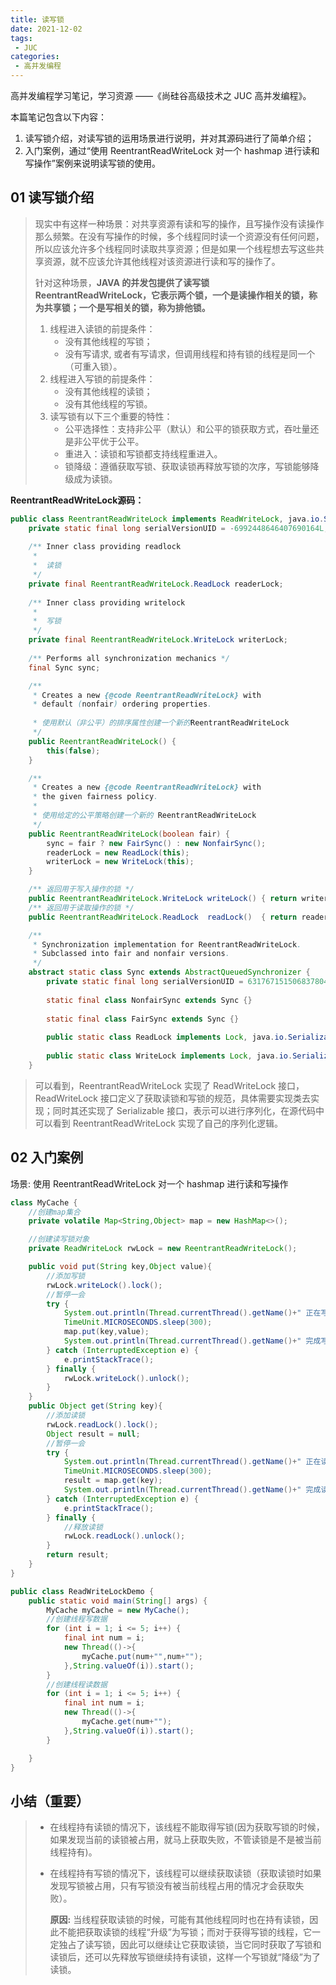 ```yaml
---
title: 读写锁
date: 2021-12-02
tags:
 - JUC
categories:
 - 高并发编程
---
```


高并发编程学习笔记，学习资源 ——《尚硅谷高级技术之 JUC 高并发编程》。

本篇笔记包含以下内容：

1. 读写锁介绍，对读写锁的运用场景进行说明，并对其源码进行了简单介绍；
2. 入门案例，通过“使用 ReentrantReadWriteLock 对一个 hashmap 进行读和写操作”案例来说明读写锁的使用。



## 01 读写锁介绍

> 现实中有这样一种场景：对共享资源有读和写的操作，且写操作没有读操作那么频繁。在没有写操作的时候，多个线程同时读一个资源没有任何问题，所以应该允许多个线程同时读取共享资源；但是如果一个线程想去写这些共享资源，就不应该允许其他线程对该资源进行读和写的操作了。
>
> 针对这种场景，**JAVA 的并发包提供了读写锁 ReentrantReadWriteLock，它表示两个锁，一个是读操作相关的锁，称为共享锁；一个是写相关的锁，称为排他锁。**
>
> 1. 线程进入读锁的前提条件：
>    - 没有其他线程的写锁；
>    - 没有写请求, 或者有写请求，但调用线程和持有锁的线程是同一个（可重入锁）。
> 2. 线程进入写锁的前提条件：
>    - 没有其他线程的读锁；
>    - 没有其他线程的写锁。
> 3. 读写锁有以下三个重要的特性：
>    - 公平选择性：支持非公平（默认）和公平的锁获取方式，吞吐量还是非公平优于公平。
>    - 重进入：读锁和写锁都支持线程重进入。
>    - 锁降级：遵循获取写锁、获取读锁再释放写锁的次序，写锁能够降级成为读锁。

**ReentrantReadWriteLock源码：**

```java
public class ReentrantReadWriteLock implements ReadWriteLock, java.io.Serializable {
    private static final long serialVersionUID = -6992448646407690164L;
    
    /** Inner class providing readlock 
     *
     *  读锁 
     */
    private final ReentrantReadWriteLock.ReadLock readerLock;
    
    /** Inner class providing writelock 
     *
     *  写锁 
     */
    private final ReentrantReadWriteLock.WriteLock writerLock;
    
    /** Performs all synchronization mechanics */
    final Sync sync;

    /**
     * Creates a new {@code ReentrantReadWriteLock} with
     * default (nonfair) ordering properties.
     
     * 使用默认（非公平）的排序属性创建一个新的ReentrantReadWriteLock
     */
    public ReentrantReadWriteLock() {
        this(false);
    }

    /**
     * Creates a new {@code ReentrantReadWriteLock} with
     * the given fairness policy.
     *
     * 使用给定的公平策略创建一个新的 ReentrantReadWriteLock 
     */
    public ReentrantReadWriteLock(boolean fair) {
        sync = fair ? new FairSync() : new NonfairSync();
        readerLock = new ReadLock(this);
        writerLock = new WriteLock(this);
    }

    /** 返回用于写入操作的锁 */
    public ReentrantReadWriteLock.WriteLock writeLock() { return writerLock; }
    /** 返回用于读取操作的锁 */
    public ReentrantReadWriteLock.ReadLock  readLock()  { return readerLock; }

    /**
     * Synchronization implementation for ReentrantReadWriteLock.
     * Subclassed into fair and nonfair versions.
     */
    abstract static class Sync extends AbstractQueuedSynchronizer {
        private static final long serialVersionUID = 6317671515068378041L;
        
        static final class NonfairSync extends Sync {}
        
        static final class FairSync extends Sync {}
        
        public static class ReadLock implements Lock, java.io.Serializable {}
        
        public static class WriteLock implements Lock, java.io.Serializable {}
    }
```

>可以看到，ReentrantReadWriteLock 实现了 ReadWriteLock 接口，ReadWriteLock 接口定义了获取读锁和写锁的规范，具体需要实现类去实现；同时其还实现了 Serializable 接口，表示可以进行序列化，在源代码中可以看到 ReentrantReadWriteLock 实现了自己的序列化逻辑。



## 02 入门案例

场景: 使用 ReentrantReadWriteLock 对一个 hashmap 进行读和写操作

```java
class MyCache {
    //创建map集合
    private volatile Map<String,Object> map = new HashMap<>();

    //创建读写锁对象
    private ReadWriteLock rwLock = new ReentrantReadWriteLock();

    public void put(String key,Object value){
        //添加写锁
        rwLock.writeLock().lock();
        //暂停一会
        try {
            System.out.println(Thread.currentThread().getName()+" 正在写操作"+ key);
            TimeUnit.MICROSECONDS.sleep(300);
            map.put(key,value);
            System.out.println(Thread.currentThread().getName()+" 完成写操作"+ key);
        } catch (InterruptedException e) {
            e.printStackTrace();
        } finally {
            rwLock.writeLock().unlock();
        }
    }
    public Object get(String key){
        //添加读锁
        rwLock.readLock().lock();
        Object result = null;
        //暂停一会
        try {
            System.out.println(Thread.currentThread().getName()+" 正在读操作"+ key);
            TimeUnit.MICROSECONDS.sleep(300);
            result = map.get(key);
            System.out.println(Thread.currentThread().getName()+" 完成读操作"+ key);
        } catch (InterruptedException e) {
            e.printStackTrace();
        } finally {
            //释放读锁
            rwLock.readLock().unlock();
        }
        return result;
    }
}

public class ReadWriteLockDemo {
    public static void main(String[] args) {
        MyCache myCache = new MyCache();
        //创建线程写数据
        for (int i = 1; i <= 5; i++) {
            final int num = i;
            new Thread(()->{
                myCache.put(num+"",num+"");
            },String.valueOf(i)).start();
        }
        //创建线程读数据
        for (int i = 1; i <= 5; i++) {
            final int num = i;
            new Thread(()->{
                myCache.get(num+"");
            },String.valueOf(i)).start();
        }

    }
}
```



## 小结（重要）

> -  在线程持有读锁的情况下，该线程不能取得写锁(因为获取写锁的时候，如果发现当前的读锁被占用，就马上获取失败，不管读锁是不是被当前线程持有)。
>
> - 在线程持有写锁的情况下，该线程可以继续获取读锁（获取读锁时如果发现写锁被占用，只有写锁没有被当前线程占用的情况才会获取失败）。
>
>   **原因:** 当线程获取读锁的时候，可能有其他线程同时也在持有读锁，因此不能把获取读锁的线程“升级”为写锁；而对于获得写锁的线程，它一定独占了读写锁，因此可以继续让它获取读锁，当它同时获取了写锁和读锁后，还可以先释放写锁继续持有读锁，这样一个写锁就“降级”为了读锁。